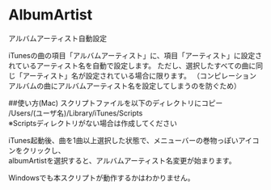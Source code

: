 AlbumArtist
===========

アルバムアーティスト自動設定

iTunesの曲の項目「アルバムアーティスト」に、項目「アーティスト」に設定されているアーティスト名を自動で設定します。
ただし、選択したすべての曲に同じ「アーティスト」名が設定されている場合に限ります。
（コンピレーションアルバムの曲にアルバムアーティスト名を設定してしまうのを防ぐため）



##使い方(Mac)
スクリプトファイルを以下のディレクトリにコピー  
/Users/(ユーザ名)/Library/iTunes/Scripts  
※Scriptsディレクトリがない場合は作成してください  


iTunes起動後、曲を1曲以上選択した状態で、メニューバーの巻物っぽいアイコンをクリックし、  
albumArtistを選択すると、アルバムアーティスト名変更が始まります。



Windowsでも本スクリプトが動作するかはわかりません。
